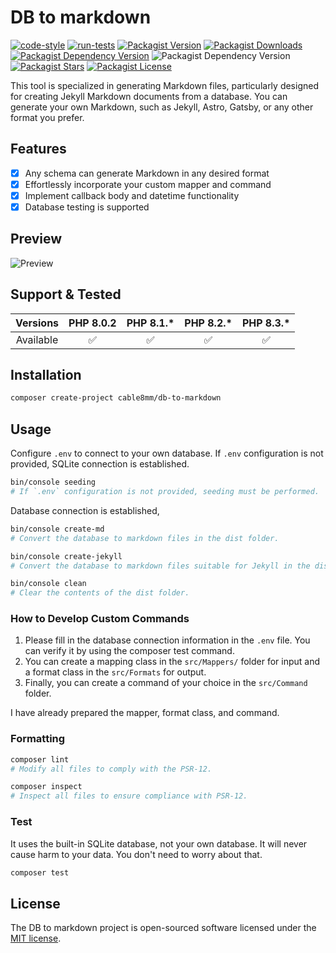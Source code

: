 # DB to markdown

[![code-style](https://github.com/cable8mm/db-to-markdown/actions/workflows/code-style.yml/badge.svg)](https://github.com/cable8mm/db-to-markdown/actions/workflows/code-style.yml)
[![run-tests](https://github.com/cable8mm/db-to-markdown/actions/workflows/run-tests.yml/badge.svg)](https://github.com/cable8mm/db-to-markdown/actions/workflows/run-tests.yml)
[![Packagist Version](https://img.shields.io/packagist/v/cable8mm/db-to-markdown)](https://packagist.org/packages/cable8mm/db-to-markdown)
[![Packagist Downloads](https://img.shields.io/packagist/dt/cable8mm/db-to-markdown)](https://packagist.org/packages/cable8mm/db-to-markdown/stats)
[![Packagist Dependency Version](https://img.shields.io/packagist/dependency-v/cable8mm/db-to-markdown/php)](https://packagist.org/packages/cable8mm/db-to-markdown)
![Packagist Dependency Version](https://img.shields.io/packagist/dependency-v/cable8mm/db-to-markdown/symfony%2Fconsole)
[![Packagist Stars](https://img.shields.io/packagist/stars/cable8mm/db-to-markdown)](https://github.com/cable8mm/db-to-markdown/stargazers)
[![Packagist License](https://img.shields.io/packagist/l/cable8mm/db-to-markdown)](https://github.com/cable8mm/db-to-markdown/blob/main/LICENSE.md)

This tool is specialized in generating Markdown files, particularly designed for creating Jekyll Markdown documents from a database. You can generate your own Markdown, such as Jekyll, Astro, Gatsby, or any other format you prefer.

## Features

- [x] Any schema can generate Markdown in any desired format
- [x] Effortlessly incorporate your custom mapper and command
- [x] Implement callback body and datetime functionality
- [x] Database testing is supported

## Preview

![Preview](https://cable8mm.github.io/cabinet/db-to-markdown-preview.gif)

## Support & Tested

| Versions  | PHP 8.0.2 | PHP 8.1.\* | PHP 8.2.\* | PHP 8.3.\* |
| :-------: | :-------: | :--------: | :--------: | :--------: |
| Available |    ✅     |     ✅     |     ✅     |     ✅     |

## Installation

```sh
composer create-project cable8mm/db-to-markdown
```

## Usage

Configure `.env` to connect to your own database. If `.env` configuration is not provided, SQLite connection is established.

```sh
bin/console seeding
# If `.env` configuration is not provided, seeding must be performed.
```

Database connection is established,

```sh
bin/console create-md
# Convert the database to markdown files in the dist folder.

bin/console create-jekyll
# Convert the database to markdown files suitable for Jekyll in the dist folder.

bin/console clean
# Clear the contents of the dist folder.
```

### How to Develop Custom Commands

1. Please fill in the database connection information in the `.env` file. You can verify it by using the composer test command.
2. You can create a mapping class in the `src/Mappers/` folder for input and a format class in the `src/Formats` for output.
3. Finally, you can create a command of your choice in the `src/Command` folder.

I have already prepared the mapper, format class, and command.

### Formatting

```bash
composer lint
# Modify all files to comply with the PSR-12.

composer inspect
# Inspect all files to ensure compliance with PSR-12.
```

### Test

It uses the built-in SQLite database, not your own database. It will never cause harm to your data. You don't need to worry about that.

```sh
composer test
```

## License

The DB to markdown project is open-sourced software licensed under the [MIT license](https://opensource.org/licenses/MIT).
